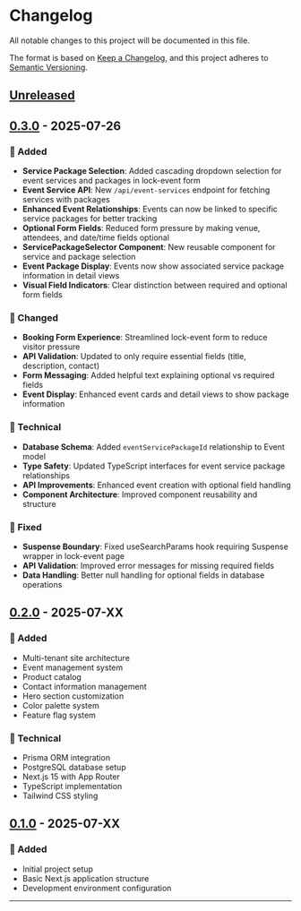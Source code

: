 # Changelog

All notable changes to this project will be documented in this file.

The format is based on [Keep a Changelog](https://keepachangelog.com/en/1.0.0/),
and this project adheres to [Semantic Versioning](https://semver.org/spec/v2.0.0.html).

## [Unreleased]

## [0.3.0] - 2025-07-26

### 🎉 Added
- **Service Package Selection**: Added cascading dropdown selection for event services and packages in lock-event form
- **Event Service API**: New `/api/event-services` endpoint for fetching services with packages
- **Enhanced Event Relationships**: Events can now be linked to specific service packages for better tracking
- **Optional Form Fields**: Reduced form pressure by making venue, attendees, and date/time fields optional
- **ServicePackageSelector Component**: New reusable component for service and package selection
- **Event Package Display**: Events now show associated service package information in detail views
- **Visual Field Indicators**: Clear distinction between required and optional form fields

### 🎨 Changed
- **Booking Form Experience**: Streamlined lock-event form to reduce visitor pressure
- **API Validation**: Updated to only require essential fields (title, description, contact)
- **Form Messaging**: Added helpful text explaining optional vs required fields
- **Event Display**: Enhanced event cards and detail views to show package information

### 🔧 Technical
- **Database Schema**: Added `eventServicePackageId` relationship to Event model
- **Type Safety**: Updated TypeScript interfaces for event service package relationships
- **API Improvements**: Enhanced event creation with optional field handling
- **Component Architecture**: Improved component reusability and structure

### 🐛 Fixed
- **Suspense Boundary**: Fixed useSearchParams hook requiring Suspense wrapper in lock-event page
- **API Validation**: Improved error messages for missing required fields
- **Data Handling**: Better null handling for optional fields in database operations

## [0.2.0] - 2025-07-XX

### 🎉 Added
- Multi-tenant site architecture
- Event management system
- Product catalog
- Contact information management
- Hero section customization
- Color palette system
- Feature flag system

### 🔧 Technical
- Prisma ORM integration
- PostgreSQL database setup
- Next.js 15 with App Router
- TypeScript implementation
- Tailwind CSS styling

## [0.1.0] - 2025-07-XX

### 🎉 Added
- Initial project setup
- Basic Next.js application structure
- Development environment configuration

---

[Unreleased]: https://github.com/username/thrifted-shoes-apparel/compare/v0.3.0...HEAD
[0.3.0]: https://github.com/username/thrifted-shoes-apparel/compare/v0.2.0...v0.3.0
[0.2.0]: https://github.com/username/thrifted-shoes-apparel/compare/v0.1.0...v0.2.0
[0.1.0]: https://github.com/username/thrifted-shoes-apparel/releases/tag/v0.1.0 